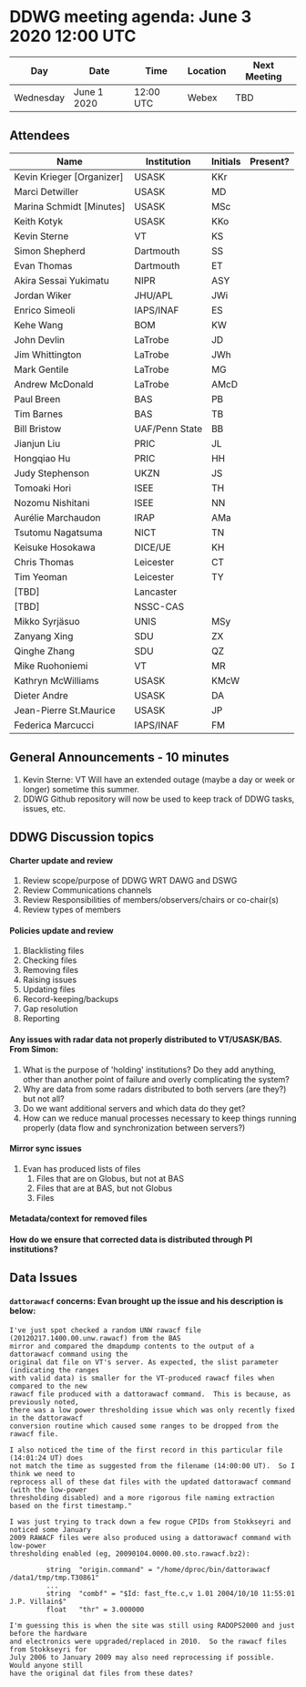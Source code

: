 # DDWG meeting agenda: June 3 2020 12:00 UTC

Day| Date | Time | Location| Next Meeting
|---|---|---|---|---|
| Wednesday| June 1 2020 | 12:00 UTC | Webex| TBD|

## Attendees
| Name | Institution | Initials | Present? |
| --- | --- | --- | --- |
| Kevin Krieger [Organizer] | USASK| KKr |
| Marci Detwiller | USASK | MD
| Marina Schmidt [Minutes] | USASK |  MSc
| Keith Kotyk | USASK |  KKo
| Kevin Sterne | VT |  KS
| Simon Shepherd | Dartmouth | SS  
| Evan Thomas | Dartmouth |  ET
| Akira Sessai Yukimatu | NIPR | ASY  
| Jordan Wiker | JHU/APL | JWi
| Enrico Simeoli | IAPS/INAF | ES  
| Kehe Wang | BOM | KW
| John Devlin | LaTrobe | JD  
| Jim Whittington | LaTrobe | JWh  
| Mark Gentile | LaTrobe |  MG
| Andrew McDonald | LaTrobe | AMcD 
| Paul Breen | BAS | PB
| Tim Barnes | BAS | TB
| Bill Bristow | UAF/Penn State |  BB
| Jianjun Liu | PRIC | JL
| Hongqiao Hu | PRIC | HH
| Judy Stephenson | UKZN | JS 
| Tomoaki Hori | ISEE | TH
| Nozomu Nishitani | ISEE | NN 
| Aurélie Marchaudon | IRAP |  AMa
| Tsutomu Nagatsuma | NICT | TN
| Keisuke Hosokawa | DICE/UE | KH
| Chris Thomas | Leicester |  CT
| Tim Yeoman | Leicester |  TY
| [TBD] | Lancaster | 
| [TBD] | NSSC-CAS |
| Mikko Syrjäsuo| UNIS | MSy
| Zanyang Xing | SDU | ZX
| Qinghe Zhang | SDU | QZ
| Mike Ruohoniemi | VT | MR
| Kathryn McWilliams | USASK | KMcW
| Dieter Andre | USASK | DA
| Jean-Pierre St.Maurice | USASK| JP
| Federica Marcucci | IAPS/INAF | FM


## General Announcements - 10 minutes

1. Kevin Sterne: VT Will have an extended outage (maybe a day or week or longer) 
sometime this summer.
1. DDWG Github repository will now be used to keep track of DDWG tasks, issues, etc.

## DDWG Discussion topics
 
#### Charter update and review
1. Review scope/purpose of DDWG WRT DAWG and DSWG
1. Review Communications channels
1. Review Responsibilities of members/observers/chairs or co-chair(s)
1. Review types of members

#### Policies update and review
1. Blacklisting files
1. Checking files
1. Removing files
1. Raising issues
1. Updating files
1. Record-keeping/backups
1. Gap resolution
1. Reporting

#### Any issues with radar data not properly distributed to VT/USASK/BAS. From Simon: 
1. What is the purpose of 'holding' institutions? Do they add anything, other than another
point of failure and overly complicating the system?
1. Why are data from some radars distributed to both servers (are they?) but not all?
1. Do we want additional servers and which data do they get?
1. How can we reduce manual processes necessary to keep things running properly (data flow 
and synchronization between servers?)

#### Mirror sync issues
1. Evan has produced lists of files
    1. Files that are on Globus, but not at BAS
    1. Files that are at BAS, but not Globus
    1. Files
 
#### Metadata/context for removed files
 
#### How do we ensure that corrected data is distributed through PI institutions? 

## Data Issues

#### `dattorawacf` concerns: Evan brought up the issue and his description is below:
```
I've just spot checked a random UNW rawacf file (20120217.1400.00.unw.rawacf) from the BAS 
mirror and compared the dmapdump contents to the output of a dattorawacf command using the 
original dat file on VT's server. As expected, the slist parameter (indicating the ranges 
with valid data) is smaller for the VT-produced rawacf files when compared to the new 
rawacf file produced with a dattorawacf command.  This is because, as previously noted, 
there was a low power thresholding issue which was only recently fixed in the dattorawacf 
conversion routine which caused some ranges to be dropped from the rawacf file.

I also noticed the time of the first record in this particular file (14:01:24 UT) does 
not match the time as suggested from the filename (14:00:00 UT).  So I think we need to 
reprocess all of these dat files with the updated dattorawacf command (with the low-power 
thresholding disabled) and a more rigorous file naming extraction based on the first timestamp."

I was just trying to track down a few rogue CPIDs from Stokkseyri and noticed some January 
2009 RAWACF files were also produced using a dattorawacf command with low-power 
thresholding enabled (eg, 20090104.0000.00.sto.rawacf.bz2):

         string  "origin.command" = "/home/dproc/bin/dattorawacf /data1/tmp/tmp.T30861"
         ...
         string  "combf" = "$Id: fast_fte.c,v 1.01 2004/10/10 11:55:01 J.P. Villain$"
         float   "thr" = 3.000000

I'm guessing this is when the site was still using RADOPS2000 and just before the hardware 
and electronics were upgraded/replaced in 2010.  So the rawacf files from Stokkseyri for 
July 2006 to January 2009 may also need reprocessing if possible.  Would anyone still 
have the original dat files from these dates?
```

